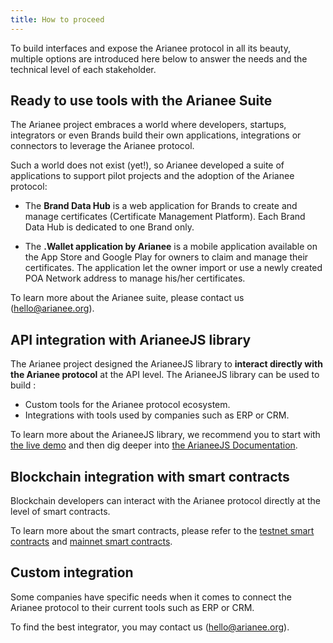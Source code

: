 ```yaml
---
title: How to proceed
---
```




To build interfaces and expose the Arianee protocol in all its beauty, multiple options are introduced here below to answer the needs and the technical level of each stakeholder.

## Ready to use tools with the Arianee Suite

The Arianee project embraces a world where developers, startups, integrators or even Brands build their own applications, integrations or connectors to leverage the Arianee protocol.

Such a world does not exist (yet!), so Arianee developed a suite of applications to support pilot projects and the adoption of the Arianee protocol:

- The **Brand Data Hub** is a web application for Brands to create and manage certificates (Certificate Management Platform). Each Brand Data Hub is dedicated to one Brand only.

- The **.Wallet application by Arianee** is a mobile application available on the App Store and Google Play for owners to claim and manage their certificates. The application let the owner import or use a newly created POA Network address to manage his/her certificates.

To learn more about the Arianee suite, please contact us (hello@arianee.org).


## API integration with ArianeeJS library

The Arianee project designed the ArianeeJS library to **interact directly with the Arianee protocol** at the API level. The ArianeeJS library can be used to build :

- Custom tools for the Arianee protocol ecosystem. 
- Integrations with tools used by companies such as ERP or CRM. 

To learn more about the ArianeeJS library, we recommend you to start with [the live demo](livedemo) and then dig deeper into [the ArianeeJS Documentation](arianee-js).


## Blockchain integration with smart contracts

Blockchain developers can interact with the Arianee protocol directly at the level of smart contracts.

To learn more about the smart contracts, please refer to the [testnet smart contracts](testnet) and [mainnet smart contracts](mainnet).

## Custom integration

Some companies have specific needs when it comes to connect the Arianee protocol to their current tools such as ERP or CRM.

To find the best integrator, you may contact us (hello@arianee.org).
